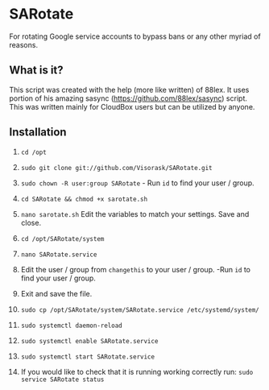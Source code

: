# SARotate
For rotating Google service accounts to bypass bans or any other myriad of reasons.

## What is it?
This script was created with the help (more like written) of 88lex. It uses portion of his amazing sasync (https://github.com/88lex/sasync) script. This was written mainly for CloudBox users but can be utilized by anyone.

## Installation
1. `cd /opt` 

2. `sudo git clone git://github.com/Visorask/SARotate.git`

3. `sudo chown -R user:group SARotate` - Run `id` to find your user / group.

4. `cd SARotate && chmod +x sarotate.sh`

5. `nano sarotate.sh` Edit the variables to match your settings. Save and close.

6. `cd /opt/SARotate/system`

7. `nano SARotate.service`

8. Edit the user / group from `changethis` to your user / group. -Run `id` to find your user / group. 

9. Exit and save the file. 

10. `sudo cp /opt/SARotate/system/SARotate.service /etc/systemd/system/`

11. `sudo systemctl daemon-reload`

12. `sudo systemctl enable SARotate.service`

13. `sudo systemctl start SARotate.service`

14. If you would like to check that it is running working correctly run: `sudo service SARotate status`
